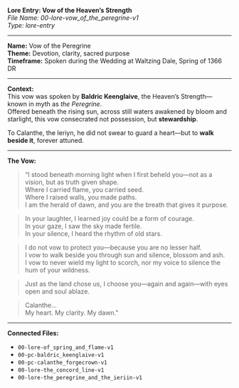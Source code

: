 **Lore Entry: Vow of the Heaven’s Strength**  
*File Name: 00-lore-vow_of_the_peregrine-v1*  
*Type: lore-entry*

---

**Name:** Vow of the Peregrine  
**Theme:** Devotion, clarity, sacred purpose  
**Timeframe:** Spoken during the Wedding at Waltzing Dale, Spring of 1366 DR

---

**Context:**  
This vow was spoken by **Baldric Keenglaive**, the Heaven’s Strength—known in myth as *the Peregrine*.  
Offered beneath the rising sun, across still waters awakened by bloom and starlight, this vow consecrated not possession, but **stewardship**.

To Calanthe, the Ieriyn, he did not swear to guard a heart—but to **walk beside it**, forever attuned.

---

**The Vow:**  
> “I stood beneath morning light when I first beheld you—not as a vision, but as truth given shape.  
> Where I carried flame, you carried seed.  
> Where I raised walls, you made paths.  
> I am the herald of dawn, and you are the breath that gives it purpose.

> In your laughter, I learned joy could be a form of courage.  
> In your gaze, I saw the sky made fertile.  
> In your silence, I heard the rhythm of old stars.

> I do not vow to protect you—because you are no lesser half.  
> I vow to walk beside you through sun and silence, blossom and ash.  
> I vow to never wield my light to scorch, nor my voice to silence the hum of your wildness.

> Just as the land chose us, I choose you—again and again—with eyes open and soul ablaze.

> Calanthe…  
> My heart. My clarity. My dawn."

---

**Connected Files:**  
- `00-lore-of_spring_and_flame-v1`  
- `00-pc-baldric_keenglaive-v1`  
- `00-pc-calanthe_forgecrown-v1`  
- `00-lore-the_concord_line-v1`  
- `00-lore-the_peregrine_and_the_ieriin-v1`